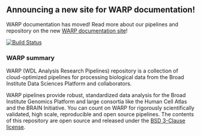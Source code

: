## Announcing a new site for WARP documentation!

WARP documentation has moved! Read more about our pipelines and repository on the new [WARP documentation site](https://broadinstitute.github.io/warp/)!

[![Build Status](https://img.shields.io/github/workflow/status/broadinstitute/warp/Deploy%20WARP%20Website?label=Website&logo=github&style=flat-square)](https://github.com/broadinstitute/warp/actions?query=workflow%3A%22Deploy+WARP+Website%22)

### WARP summary

WARP (WDL Analysis Research Pipelines) repository is a collection of cloud-optimized pipelines for processing biological data from the Broad Institute Data Sciences Platform and collaborators.

WARP pipelines provide robust, standardized data analysis for the Broad Institute Genomics Platform and large consortia like the Human Cell Atlas and the BRAIN Initiative. You can count on WARP for rigorously scientifically validated, high scale, reproducible and open source pipelines. The contents of this repository are open source and released under the [BSD 3-Clause license](https://github.com/broadinstitute/warp/blob/master/LICENSE).
